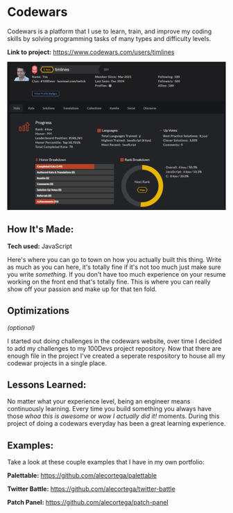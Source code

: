 # Codewars

Codewars is a platform that I use to learn, train, and improve my coding skills by solving programming tasks of many types and difficulty levels.

**Link to project:** https://www.codewars.com/users/timlines

![Tim's Codewar progress](/timsCodewarProgress.png)

## How It's Made:

**Tech used:** JavaScript

Here's where you can go to town on how you actually built this thing. Write as much as you can here, it's totally fine if it's not too much just make sure you write _something_. If you don't have too much experience on your resume working on the front end that's totally fine. This is where you can really show off your passion and make up for that ten fold.

## Optimizations

_(optional)_

I started out doing challenges in the codewars website, over time I decided to add my challenges to my 100Devs project repository. Now that there are enough file in the project I've created a seperate respository to house all my codewar projects in a single place.

## Lessons Learned:

No matter what your experience level, being an engineer means continuously learning. Every time you build something you always have those _whoa this is awesome_ or _wow I actually did it!_ moments. During this project of doing a codewars everyday has been a great learning experience.

## Examples:

Take a look at these couple examples that I have in my own portfolio:

**Palettable:** https://github.com/alecortega/palettable

**Twitter Battle:** https://github.com/alecortega/twitter-battle

**Patch Panel:** https://github.com/alecortega/patch-panel
